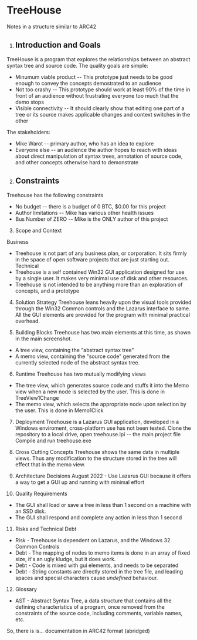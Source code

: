 # TreeHouse 
  Notes in a structure similar to ARC42

1. ## Introduction and Goals

  TreeHouse is a program that explores the relationships between an abstract syntax tree and source code.     The quality goals are simple:
  
  - Minumum viable product -- This prototype just needs to be good enough to convey the concepts demostrated to an audience
  - Not too crashy -- This prototype should work at least 90% of the time in front of an audience without frustrating everyone too much that the demo stops
  - Visible connectivity -- It should clearly show that editing one part of a tree or its source makes applicable changes and context switches in the other

  The stakeholders:
  - Mike Warot -- primary author, who has an idea to explore
  - Everyone else -- an audience the author hopes to reach with ideas about direct manipulation of syntax trees, annotation of source code, and other concepts otherwise hard to demonstrate

2. ## Constraints

  Treehouse has the following constraints
  - No budget -- there is a budget of 0 BTC, $0.00 for this project
  - Author limitations -- Mike has various other health issues
  - Bus Number of ZERO -- Mike is the ONLY author of this project

3. Scope and Context

  Business
  - Treehouse is not part of any business plan, or corporation. It sits firmly in the space of open software projects that are just starting out.
  Technical
  - Treehouse is a self contained Win32 GUI application designed for use by a single user. It makes very minimal use of disk and other resources.
  - Treehouse is not intended to be anything more than an exploration of concepts, and a prototype

4. Solution Strategy
  Treehouse leans heavily upon the visual tools provided through the Win32 Common controls and the Lazarus interface to same. All the GUI elements are provided for the program with minimal practical overhead.

5. Building Blocks
  Treehouse has two main elements at this time, as shown in the main screenshot. 
  - A tree view, containing the "abstract syntax tree"
  - A memo view, containing the "source code" generated from the currently selected node of the abstract syntax tree.

6. Runtime
  Treehouse has two mutually modifying views
  - The tree view, which generates source code and stuffs it into the Memo view when a new node is selected by the user. This is done in TreeView1Change
  - The memo view, which selects the appropriate node upon selection by the user. This is done in Memo1Click

7. Deployment
  Treehouse is a Lazarus GUI application, developed in a Windows enviroment, cross-platform use has not been tested.
    Clone the repository to a local drive, open treehouse.lpi -- the main project file
    Compile and run treehouse.exe

8. Cross Cutting Concepts
  Treehouse shows the same data in multiple views. Thus any modification to the structure stored in the tree will effect that in the memo view.

9. Architecture Decisions
  August 2022 - Use Lazarus GUI because it offers a way to get a GUI up and running with minimal effort

10. Quality Requirements
  - The GUI shall load or save a tree in less than 1 second on a machine with an SSD disk.
  - The GUI shall respond and complete any action in less than 1 second

11. Risks and Technical Debt
  - Risk - Treehouse is dependent on Lazarus, and the Windows 32 Common Controls
  - Debt - The mapping of nodes to memo items is done in an array of fixed size, it's an ugly kludge, but it does work.
  - Debt - Code is mixed with gui elements, and needs to be separated
  - Debt - String constants are directly stored in the tree file, and leading spaces and special characters cause *undefined* behaviour.

12. Glossary
  - AST - Abstract Syntax Tree, a data structure that contains all the defining characteristics of a program, once removed from the constraints of the source code, including comments, variable names, etc.
  
So, there is is... documentation in ARC42 format (abridged)

